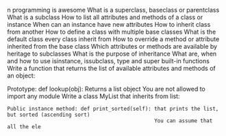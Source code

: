 n programming is awesome What is a superclass, baseclass or parentclass What is a subclass How to list all attributes and methods of a class or instance When can an instance have new attributes How to inherit class from another How to define a class with multiple base classes What is the default class every class inherit from How to override a method or attribute inherited from the base class Which attributes or methods are available by heritage to subclasses What is the purpose of inheritance What are, when and how to use isinstance, issubclass, type and super built-in functions
Write a function that returns the list of available attributes and methods of an object:

Prototype: def lookup(obj): Returns a list object You are not allowed to import any module
Write a class MyList that inherits from list:

	Public instance method: def print_sorted(self): that prints the list, but sorted (ascending sort)
													You can assume that all the ele
